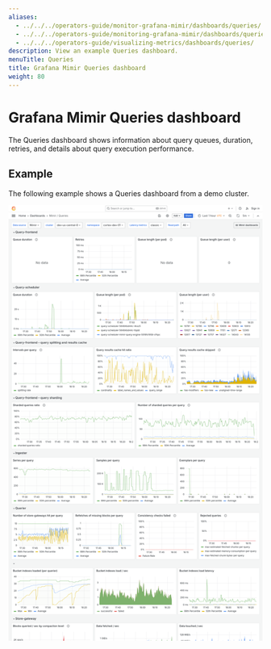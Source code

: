 ```yaml
---
aliases:
  - ../../../operators-guide/monitor-grafana-mimir/dashboards/queries/
  - ../../../operators-guide/monitoring-grafana-mimir/dashboards/queries/
  - ../../../operators-guide/visualizing-metrics/dashboards/queries/
description: View an example Queries dashboard.
menuTitle: Queries
title: Grafana Mimir Queries dashboard
weight: 80
---
```


<!-- Note: This topic is mounted in the GEM documentation. Ensure that all updates are also applicable to GEM. -->

# Grafana Mimir Queries dashboard

The Queries dashboard shows information about query queues, duration, retries, and details about query execution performance.

## Example

The following example shows a Queries dashboard from a demo cluster.

![Grafana Mimir queries dashboard](mimir-queries.png)
